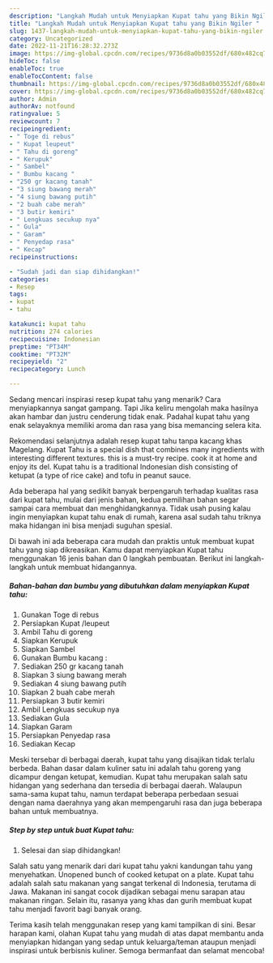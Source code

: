 ```yaml
---
description: "Langkah Mudah untuk Menyiapkan Kupat tahu yang Bikin Ngiler "
title: "Langkah Mudah untuk Menyiapkan Kupat tahu yang Bikin Ngiler "
slug: 1437-langkah-mudah-untuk-menyiapkan-kupat-tahu-yang-bikin-ngiler
category: Uncategorized
date: 2022-11-21T16:28:32.273Z
image: https://img-global.cpcdn.com/recipes/9736d8a0b03552df/680x482cq70/kupat-tahu-foto-resep-utama.jpg
hideToc: false
enableToc: true
enableTocContent: false
thumbnail: https://img-global.cpcdn.com/recipes/9736d8a0b03552df/680x482cq70/kupat-tahu-foto-resep-utama.jpg
cover: https://img-global.cpcdn.com/recipes/9736d8a0b03552df/680x482cq70/kupat-tahu-foto-resep-utama.jpg
author: Admin
authorAv: notfound
ratingvalue: 5
reviewcount: 7
recipeingredient:
- " Toge di rebus"
- " Kupat leupeut"
- " Tahu di goreng"
- " Kerupuk"
- " Sambel"
- " Bumbu kacang "
- "250 gr kacang tanah"
- "3 siung bawang merah"
- "4 siung bawang putih"
- "2 buah cabe merah"
- "3 butir kemiri"
- " Lengkuas secukup nya"
- " Gula"
- " Garam"
- " Penyedap rasa"
- " Kecap"
recipeinstructions:

- "Sudah jadi dan siap dihidangkan!"
categories:
- Resep
tags:
- kupat
- tahu

katakunci: kupat tahu 
nutrition: 274 calories
recipecuisine: Indonesian
preptime: "PT34M"
cooktime: "PT32M"
recipeyield: "2"
recipecategory: Lunch

---
```



Sedang mencari inspirasi resep kupat tahu yang menarik? Cara menyiapkannya sangat gampang. Tapi Jika keliru mengolah maka hasilnya akan hambar dan justru cenderung tidak enak. Padahal kupat tahu yang enak selayaknya memiliki aroma dan rasa yang bisa memancing selera kita.


Rekomendasi selanjutnya adalah resep kupat tahu tanpa kacang khas Magelang. Kupat Tahu is a special dish that combines many ingredients with interesting different textures. this is a must-try recipe. cook it at home and enjoy its del. Kupat tahu is a traditional Indonesian dish consisting of ketupat (a type of rice cake) and tofu in peanut sauce.

Ada beberapa hal yang sedikit banyak berpengaruh terhadap kualitas rasa dari kupat tahu, mulai dari jenis bahan, kedua pemilihan bahan segar sampai cara membuat dan menghidangkannya. Tidak usah pusing kalau ingin menyiapkan kupat tahu enak di rumah, karena asal sudah tahu triknya maka hidangan ini bisa menjadi suguhan spesial.


Di bawah ini ada beberapa cara mudah dan praktis untuk membuat kupat tahu yang siap dikreasikan. Kamu dapat menyiapkan Kupat tahu menggunakan 16 jenis bahan dan 0 langkah pembuatan. Berikut ini langkah-langkah untuk membuat hidangannya.

<!--inarticleads1-->

##### Bahan-bahan dan bumbu yang dibutuhkan dalam menyiapkan Kupat tahu:

1. Gunakan  Toge di rebus
1. Persiapkan  Kupat /leupeut
1. Ambil  Tahu di goreng
1. Siapkan  Kerupuk
1. Siapkan  Sambel
1. Gunakan  Bumbu kacang :
1. Sediakan 250 gr kacang tanah
1. Siapkan 3 siung bawang merah
1. Sediakan 4 siung bawang putih
1. Siapkan 2 buah cabe merah
1. Persiapkan 3 butir kemiri
1. Ambil  Lengkuas secukup nya
1. Sediakan  Gula
1. Siapkan  Garam
1. Persiapkan  Penyedap rasa
1. Sediakan  Kecap


Meski tersebar di berbagai daerah, kupat tahu yang disajikan tidak terlalu berbeda. Bahan dasar dalam kuliner satu ini adalah tahu goreng yang dicampur dengan ketupat, kemudian. Kupat tahu merupakan salah satu hidangan yang sederhana dan tersedia di berbagai daerah. Walaupun sama-sama kupat tahu, namun terdapat beberapa perbedaan sesuai dengan nama daerahnya yang akan mempengaruhi rasa dan juga beberapa bahan untuk membuatnya. 

<!--inarticleads2-->

##### Step by step untuk buat Kupat tahu:


1. Selesai dan siap dihidangkan!

Salah satu yang menarik dari dari kupat tahu yakni kandungan tahu yang menyehatkan. Unopened bunch of cooked ketupat on a plate. Kupat tahu adalah salah satu makanan yang sangat terkenal di Indonesia, terutama di Jawa. Makanan ini sangat cocok dijadikan sebagai menu sarapan atau makanan ringan. Selain itu, rasanya yang khas dan gurih membuat kupat tahu menjadi favorit bagi banyak orang. 

Terima kasih telah menggunakan resep yang kami tampilkan di sini. Besar harapan kami, olahan Kupat tahu yang mudah di atas dapat membantu anda menyiapkan hidangan yang sedap untuk keluarga/teman ataupun menjadi inspirasi untuk berbisnis kuliner. Semoga bermanfaat dan selamat mencoba!

